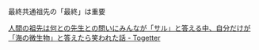 最終共通祖先の「最終」は重要

[人間の祖先は何との先生との問いにみんなが「サル」と答える中、自分だけが「海の微生物」と答えたら笑われた話 - Togetter](https://togetter.com/li/1325415)


